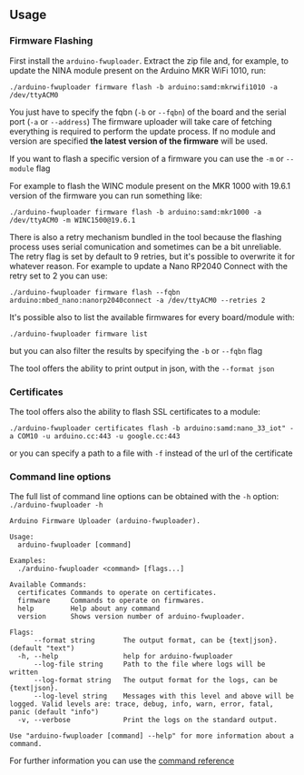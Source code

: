 ## Usage

### Firmware Flashing

First install the `arduino-fwuploader`. Extract the zip file and, for example, to update the NINA module present on the
Arduino MKR WiFi 1010, run:

```
./arduino-fwuploader firmware flash -b arduino:samd:mkrwifi1010 -a /dev/ttyACM0
```

You just have to specify the fqbn (`-b` or `--fqbn`) of the board and the serial port (`-a` or `--address`) The firmware
uploader will take care of fetching everything is required to perform the update process. If no module and version are
specified **the latest version of the firmware** will be used.

If you want to flash a specific version of a firmware you can use the `-m` or `--module` flag

For example to flash the WINC module present on the MKR 1000 with 19.6.1 version of the firmware you can run something
like:

```
./arduino-fwuploader firmware flash -b arduino:samd:mkr1000 -a /dev/ttyACM0 -m WINC1500@19.6.1
```

There is also a retry mechanism bundled in the tool because the flashing process uses serial comunication and sometimes
can be a bit unreliable. The retry flag is set by default to 9 retries, but it's possible to overwrite it for whatever
reason. For example to update a Nano RP2040 Connect with the retry set to 2 you can use:

```
./arduino-fwuploader firmware flash --fqbn arduino:mbed_nano:nanorp2040connect -a /dev/ttyACM0 --retries 2
```

It's possible also to list the available firmwares for every board/module with:

```
./arduino-fwuploader firmware list
```

but you can also filter the results by specifying the `-b` or `--fqbn` flag

The tool offers the ability to print output in json, with the `--format json`

### Certificates

The tool offers also the ability to flash SSL certificates to a module:

```
./arduino-fwuploader certificates flash -b arduino:samd:nano_33_iot" -a COM10 -u arduino.cc:443 -u google.cc:443
```

or you can specify a path to a file with `-f` instead of the url of the certificate

### Command line options

The full list of command line options can be obtained with the `-h` option: `./arduino-fwuploader -h`

```
Arduino Firmware Uploader (arduino-fwuploader).

Usage:
  arduino-fwuploader [command]

Examples:
  ./arduino-fwuploader <command> [flags...]

Available Commands:
  certificates Commands to operate on certificates.
  firmware     Commands to operate on firmwares.
  help         Help about any command
  version      Shows version number of arduino-fwuploader.

Flags:
      --format string       The output format, can be {text|json}. (default "text")
  -h, --help                help for arduino-fwuploader
      --log-file string     Path to the file where logs will be written
      --log-format string   The output format for the logs, can be {text|json}.
      --log-level string    Messages with this level and above will be logged. Valid levels are: trace, debug, info, warn, error, fatal, panic (default "info")
  -v, --verbose             Print the logs on the standard output.

Use "arduino-fwuploader [command] --help" for more information about a command.
```

For further information you can use the [command reference]

[command reference]: https://arduino.github.io/arduino-fwuploader/dev/commands/arduino-fwuploader/
